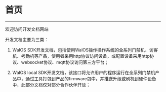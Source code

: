# 首页
-------

欢迎访问开发文档网站

开发文档主要为三类：

1. WalOS SDK开发文档，包括使用WalOS操作操作系统的全系列门禁机、访客机、考勤机等产品，使用者采用http协议访问设备，或配置设备采用http协议、websocket协议、mqtt协议访问第三方平台；

2. WalOS local SDK开发文档，该接口将允许用户的程序运行在全系列门禁机产品中，通过工具打包到产品的firmware包中，并推送升级或刷机到硬件设备中，此部分文档仅对部分合作伙伴开放；


